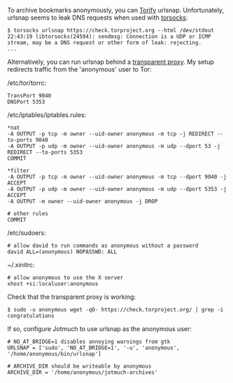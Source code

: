 To archive bookmarks anonymously, you can
[Torify](https://trac.torproject.org/projects/tor/wiki/doc/TorifyHOWTO)
urlsnap.  Unfortunately, urlsnap seems to leak DNS requests when used with
[torsocks](https://trac.torproject.org/projects/tor/wiki/doc/torsocks):

    $ torsocks urlsnap https://check.torproject.org --html /dev/stdout
    22:43:19 libtorsocks(24594): sendmsg: Connection is a UDP or ICMP stream, may be a DNS request or other form of leak: rejecting.
    ...

Alternatively, you can run urlsnap behind a
[transparent proxy](https://trac.torproject.org/projects/tor/wiki/doc/TransparentProxy).
My setup redirects traffic from the 'anonymous' user to Tor:

/etc/tor/torrc:

    TransPort 9040
    DNSPort 5353

/etc/iptables/iptables.rules:

    *nat
    -A OUTPUT -p tcp -m owner --uid-owner anonymous -m tcp -j REDIRECT --to-ports 9040
    -A OUTPUT -p udp -m owner --uid-owner anonymous -m udp --dport 53 -j REDIRECT --to-ports 5353
    COMMIT

    *filter
    -A OUTPUT -p tcp -m owner --uid-owner anonymous -m tcp --dport 9040 -j ACCEPT
    -A OUTPUT -p udp -m owner --uid-owner anonymous -m udp --dport 5353 -j ACCEPT
    -A OUTPUT -m owner --uid-owner anonymous -j DROP

    # other rules
    COMMIT

/etc/sudoers:

    # allow david to run commands as anonymous without a password
    david ALL=(anonymous) NOPASSWD: ALL

~/.xinitrc:

    # allow anonymous to use the X server
    xhost +si:localuser:anonymous


Check that the transparent proxy is working:

    $ sudo -u anonymous wget -qO- https://check.torproject.org/ | grep -i congratulations

If so, configure Jotmuch to use urlsnap as the anonymous user:

    # NO_AT_BRIDGE=1 disables annoying warnings from gtk
    URLSNAP = ['sudo', 'NO_AT_BRIDGE=1', '-u', 'anonymous', '/home/anonymous/bin/urlsnap']

    # ARCHIVE_DIR should be writeable by anonymous
    ARCHIVE_DIR = '/home/anonymous/jotmuch-archives'

